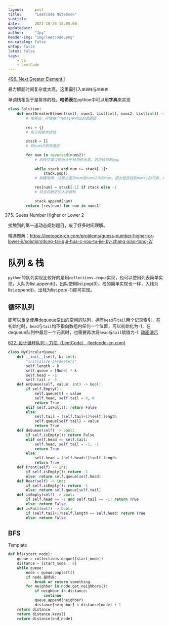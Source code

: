 ```yaml
---
layout:     post
title:      "Leetcode Notebook"
subtitle:   
date:       2021-10-26 15:00:00
updatedate:
author:     "Jpy"
header-img: "img/leetcode.png"
no-catalog: False
onTop: false
latex: false
tags:
    - CS
    - LeetCode
---
```


[496. Next Greater Element I](https://leetcode-cn.com/problems/next-greater-element-i/)

暴力解题时间复杂度太高，这里需引入`单调栈`与`哈希表`

单调栈相当于是排序的栈，**哈希表**在python中可以用**字典**来实现<br>

```python
class Solution:
    def nextGreaterElement(self, nums1: List[int], nums2: List[int]) -> List[int]:
        # 哈希表，存储每个nums1中对应的返回值
        
        res = {}   
        # 用于构建单调栈
        
        stack = []   
        # 将nums2倒序遍历  
        
        for num in reversed(nums2): 
            # 若栈空或当前值大于栈顶的元素，则将栈顶的pop  
            
            while stack and num >= stack[-1]: 
                stack.pop()
            # 构建哈希，注意这里的num是nums2中的num，因为题目提到nums1的元素，nums2都有，所以可以提前构建哈希表，到时候直接遍历nums1读就行了
            
            res[num] = stack[-1] if stack else -1 
            # 将当前数字加入单调栈
            
            stack.append(num) 
        return [res[num] for num in nums1]
```

375. Guess Number Higher or Lower 2

接触到的第一道动态规划题目，废了好多时间理解。

精选题解：https://leetcode-cn.com/problems/guess-number-higher-or-lower-ii/solution/dong-tai-gui-hua-c-you-tu-jie-by-zhang-xiao-tong-2/

# 队列 & 栈

`python`的队列实现比较好的是用`collections.deque`实现，也可以使用列表简单实现，入队为list.append()，出队使用list.pop(0)。栈的简单实现也一样，入栈为list.append()，出栈为list.pop(-1)即可实现。

## 循环队列

即可以重复使用dequeue空出的空间的队列，拥有`head`与`tail`两个记录索引，在初始化时，`head`与`tail`均不指向数组内任何一个位置，可以初始化为-1，在dequeue队列中最后一个元素时，也需要再次将`head`与`tail`赋值为-1. [动画演示](https://leetcode-cn.com/leetbook/read/queue-stack/kgtj7/)

[622. 设计循环队列 - 力扣（LeetCode） (leetcode-cn.com)](https://leetcode-cn.com/problems/design-circular-queue/)

```python
class MyCircularQueue:
    def __init__(self, k: int):
        "initialize parameters"
        self.length = k
        self.queue = [None] * k
        self.head = -1
        self.tail = -1
    def enQueue(self, value: int) -> bool:
        if self.Empty():
            self.queue[0] = value
            self.head, self.tail = 0, 0
            return True
        elif self.isFull(): return False
        else:
            self.tail = (self.tail+1)%self.length
            self.queue[self.tail] = value
            return True
    def deQueue(self) -> bool:
        if self.isEmpty(): return False
        elif self.head == self.tail:
            self.head, self.tail = -1, -1
            return True
        else:
            self.head = (self.head+1)%self.length
            return True
    def Front(self) -> int:
        if self.isEmpty(): return -1
        else: return self.queue[self.head]
    def Rear(self) -> int:
        if self.isEmpty(): return -1
        else: return self.queue[self.tail]
    def isEmpty(self) -> bool:
        if self.head == -1 and self.tail == -1: return True
        else: return False
    def isFull(self) -> bool:
        if (self.tail+1)%self.length == self.head: return True
        else: return False
```

## BFS

Template

```python
def bfs(start_node):
    queue = collections.deque([start_node])
    distance = {start_node : 0}
    while queue:
        node = queue.popleft()
        if node 是终点:
            break or return something
        for neighbor in node.get_neighbors():
            if neighbor in distance:
                continue
            queue.append(neighbor)
            distance[neighbor] = distance[node] + 1
    return distance
	return distance.keys()
	return distance[end_node]
```



